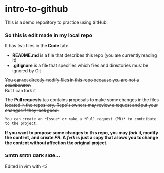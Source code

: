 # intro-to-github
This is a demo repository to practice using GitHub.

### **So this is edit made in my local repo**

It has two files in the **Code** tab:
- **README.md** is a file that describes this repo (you are currently reading it)
- **.gitignore** is a file that specifies which files and directories must be ignored by Git

~~You cannot directly modify files in this repo because you are not a *collaborator*.~~  
But I can fork it


~~The **Pull requests** tab contains proposals to make some changes in the files located in the repository. Repo's owners may review a request and put your changes if they look good.~~

`You can create an *Issue* or make a *Pull request (PR)* to contribute to the project.`

**If you want to propose some changes to this repo, you may *fork* it, modify the content, and create *PR*. A *fork* is just a copy that allows you to change the content without affection the original project.**

### Smth smth dark side...  

Edited in vim with <3
